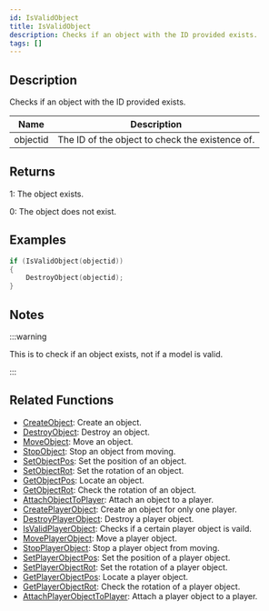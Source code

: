 ```yaml
---
id: IsValidObject
title: IsValidObject
description: Checks if an object with the ID provided exists.
tags: []
---
```


## Description

Checks if an object with the ID provided exists.

| Name     | Description                                     |
| -------- | ----------------------------------------------- |
| objectid | The ID of the object to check the existence of. |

## Returns

1: The object exists.

0: The object does not exist.

## Examples

```c
if (IsValidObject(objectid))
{
	DestroyObject(objectid);
}
```

## Notes

:::warning

This is to check if an object exists, not if a model is valid.

:::

## Related Functions

- [CreateObject](CreateObject.md): Create an object.
- [DestroyObject](DestroyObject.md): Destroy an object.
- [MoveObject](MoveObject.md): Move an object.
- [StopObject](StopObject.md): Stop an object from moving.
- [SetObjectPos](SetObjectPos.md): Set the position of an object.
- [SetObjectRot](SetObjectRot.md): Set the rotation of an object.
- [GetObjectPos](GetObjectPos.md): Locate an object.
- [GetObjectRot](GetObjectRot.md): Check the rotation of an object.
- [AttachObjectToPlayer](AttachObjectToPlayer.md): Attach an object to a player.
- [CreatePlayerObject](CreatePlayerObject.md): Create an object for only one player.
- [DestroyPlayerObject](DestroyPlayerObject.md): Destroy a player object.
- [IsValidPlayerObject](IsValidPlayerObject.md): Checks if a certain player object is vaild.
- [MovePlayerObject](MovePlayerObject.md): Move a player object.
- [StopPlayerObject](StopPlayerObject.md): Stop a player object from moving.
- [SetPlayerObjectPos](SetPlayerObjectPos.md): Set the position of a player object.
- [SetPlayerObjectRot](SetPlayerObjectRot.md): Set the rotation of a player object.
- [GetPlayerObjectPos](GetPlayerObjectPos.md): Locate a player object.
- [GetPlayerObjectRot](GetPlayerObjectRot.md): Check the rotation of a player object.
- [AttachPlayerObjectToPlayer](AttachPlayerObjectToPlayer.md): Attach a player object to a player.
